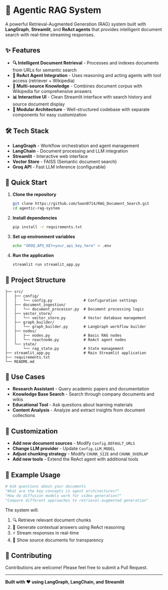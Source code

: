 # 🤖 Agentic RAG System

A powerful Retrieval-Augmented Generation (RAG) system built with **LangGraph**, **Streamlit**, and **ReAct agents** that provides intelligent document search with real-time streaming responses.

## ✨ Features

- **🔍 Intelligent Document Retrieval** - Processes and indexes documents from URLs for semantic search
- **🤖 ReAct Agent Integration** - Uses reasoning and acting agents with tool access (retriever + Wikipedia)
- **🎯 Multi-source Knowledge** - Combines document corpus with Wikipedia for comprehensive answers
- **📊 Interactive UI** - Clean Streamlit interface with search history and source document display
- **🔧 Modular Architecture** - Well-structured codebase with separate components for easy customization

## 🛠️ Tech Stack

- **LangGraph** - Workflow orchestration and agent management
- **LangChain** - Document processing and LLM integration
- **Streamlit** - Interactive web interface
- **Vector Store** - FAISS (Semantic document search)
- **Groq API** - Fast LLM inference (configurable)

## 🚀 Quick Start

1. **Clone the repository**
   ```bash
   git clone https://github.com/Saon0714/RAG_Document_Search.git
   cd agentic-rag-system
   ```

2. **Install dependencies**
   ```bash
   pip install -r requirements.txt
   ```

3. **Set up environment variables**
   ```bash
   echo "GROQ_API_KEY=your_api_key_here" > .env
   ```

4. **Run the application**
   ```bash
   streamlit run streamlit_app.py
   ```

## 📁 Project Structure

```
├── src/
│   ├── config/
│   │   └── config.py              # Configuration settings
│   ├── document_ingestion/
│   │   └── document_processor.py  # Document processing logic
│   ├── vector_store/
│   │   └── vector_store.py        # Vector database management
│   ├── graph_builder/
│   │   └── graph_builder.py       # LangGraph workflow builder
│   ├── nodes/
│   │   ├── nodes.py               # Basic RAG nodes
│   │   └── reactnode.py           # ReAct agent nodes
│   └── state/
│       └── rag_state.py           # State management
├── streamlit_app.py               # Main Streamlit application
├── requirements.txt
└── README.md
```

## 🎯 Use Cases

- **Research Assistant** - Query academic papers and documentation
- **Knowledge Base Search** - Search through company documents and wikis
- **Educational Tool** - Ask questions about learning materials
- **Content Analysis** - Analyze and extract insights from document collections

## 🔧 Customization

- **Add new document sources** - Modify `Config.DEFAULT_URLS`
- **Change LLM provider** - Update `Config.LLM_MODEL`
- **Adjust chunking strategy** - Modify `CHUNK_SIZE` and `CHUNK_OVERLAP`
- **Add new tools** - Extend the ReAct agent with additional tools

## 📝 Example Usage

```python
# Ask questions about your documents
"What are the key concepts in agent architectures?"
"How do diffusion models work for video generation?"
"Compare different approaches to retrieval-augmented generation"
```

The system will:
1. 🔍 Retrieve relevant document chunks
2. 🤖 Generate contextual answers using ReAct reasoning
3. ⚡ Stream responses in real-time
4. 📄 Show source documents for transparency

## 🤝 Contributing

Contributions are welcome! Please feel free to submit a Pull Request.

---

**Built with ❤️ using LangGraph, LangChain, and Streamlit**